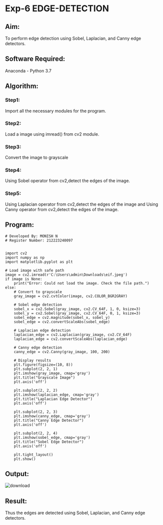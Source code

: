 # Exp-6 EDGE-DETECTION

## Aim:
To perform edge detection using Sobel, Laplacian, and Canny edge detectors.

## Software Required:
Anaconda - Python 3.7

## Algorithm:
### Step1:
Import all the necessary modules for the program.

### Step2:
Load a image using imread() from cv2 module.

### Step3:
Convert the image to grayscale

### Step4:
Using Sobel operator from cv2,detect the edges of the image.

### Step5:

Using Laplacian operator from cv2,detect the edges of the image and Using Canny operator from cv2,detect the edges of the image.

## Program:

```
# Developed By: MONISH N
# Register Number: 212223240097


import cv2
import numpy as np
import matplotlib.pyplot as plt

# Load image with safe path
image = cv2.imread(r'C:\Users\admin\Downloads\eif.jpeg')  
if image is None:
    print("Error: Could not load the image. Check the file path.")
else:
    # Convert to grayscale
    gray_image = cv2.cvtColor(image, cv2.COLOR_BGR2GRAY)

    # Sobel edge detection
    sobel_x = cv2.Sobel(gray_image, cv2.CV_64F, 1, 0, ksize=3)
    sobel_y = cv2.Sobel(gray_image, cv2.CV_64F, 0, 1, ksize=3)
    sobel_edge = cv2.magnitude(sobel_x, sobel_y)
    sobel_edge = cv2.convertScaleAbs(sobel_edge)

    # Laplacian edge detection
    laplacian_edge = cv2.Laplacian(gray_image, cv2.CV_64F)
    laplacian_edge = cv2.convertScaleAbs(laplacian_edge)

    # Canny edge detection
    canny_edge = cv2.Canny(gray_image, 100, 200)

    # Display results
    plt.figure(figsize=(10, 8))
    plt.subplot(2, 2, 1)
    plt.imshow(gray_image, cmap='gray')
    plt.title("Grayscale Image")
    plt.axis('off')

    plt.subplot(2, 2, 2)
    plt.imshow(laplacian_edge, cmap='gray')
    plt.title("Laplacian Edge Detector")
    plt.axis('off')

    plt.subplot(2, 2, 3)
    plt.imshow(canny_edge, cmap='gray')
    plt.title("Canny Edge Detector")
    plt.axis('off')

    plt.subplot(2, 2, 4)
    plt.imshow(sobel_edge, cmap='gray')
    plt.title("Sobel Edge Detector")
    plt.axis('off')

    plt.tight_layout()
    plt.show()

```
## Output:

![download](https://github.com/user-attachments/assets/9dab6dbb-41eb-4e95-81ee-af4443a77f49)



## Result:
Thus the edges are detected using Sobel, Laplacian, and Canny edge detectors.

